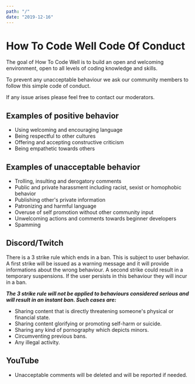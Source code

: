 ```yaml
---
path: "/"
date: "2019-12-16"
---
```

# How To Code Well Code Of Conduct

The goal of How To Code Well is to build an open and welcoming environment, open to all levels of coding knowledge and skills.

To prevent any unacceptable behaviour we ask our community members to follow this simple code of conduct.

If any issue arises please feel free to contact our moderators.

## Examples of positive behavior
- Using welcoming and encouraging language
- Being respectful to other cultures
- Offering and accepting constructive criticism
- Being empathetic towards others

## Examples of unacceptable behavior
- Trolling, insulting and derogatory comments
- Public and private harassment including racist, sexist or homophobic behavior
- Publishing other's private information
- Patronizing and harmful language
- Overuse of self promotion without other community input  
- Unwelcoming actions and comments towards beginner developers
- Spamming

## Discord/Twitch
There is a 3 strike rule which ends in a ban. This is subject to user behavior. A first strike will be issued as a warning message and it will provide informations about the wrong behaviour. A second strike could result in a temporary suspensions. If the user persists in this behaviour they will incur in a ban.

**_The 3 strike rule will not be applied to behaviours considered serious and will result in an instant ban. Such cases are:_**
- Sharing content that is directly threatening someone's physical or financial state.
- Sharing content glorifying or promoting self-harm or suicide.
- Sharing any kind of pornography which depicts minors.
- Circumventing previous bans.
- Any illegal activity. 

## YouTube
- Unacceptable comments will be deleted and will be reported if needed.
